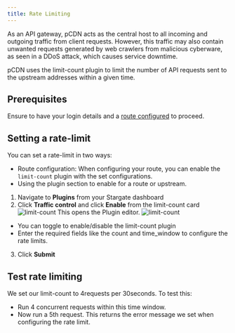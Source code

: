 ```yaml
---
title: Rate Limiting
---
```


As an API gateway, pCDN acts as the central host to all incoming and outgoing traffic from client requests. However, this traffic may also contain unwanted requests generated by web crawlers from malicious cyberware, as seen in a DDoS attack, which causes service downtime. 

pCDN uses the limit-count plugin to limit the number of API requests sent to the upstream addresses within a given time.

## Prerequisites

Ensure to have your login details and a [route configured](index.md) to proceed.

## Setting a rate-limit

You can set a rate-limit in two ways:

- Route configuration: When configuring your route, you can enable the `limit-count` plugin with the set configurations.
- Using the plugin section to enable for a route or upstream.

1. Navigate to **Plugins** from your Stargate dashboard
1. Click **Traffic control** and click **Enable** from the limit-count card
![limit-count](/img/pcdn/limit-count.png)
This opens the Plugin editor.
![limit-count](/img/pcdn/plugin-editor.png)
 - You can toggle to enable/disable the limit-count plugin
 - Enter the required fields like the count and time_window to configure the rate limits.
3. Click **Submit**

## Test rate limiting

We set our limit-count to 4requests per 30seconds. To test this:

- Run 4 concurrent requests within this time window. 
- Now run a 5th request. This returns the error message we set when configuring the rate limit.


